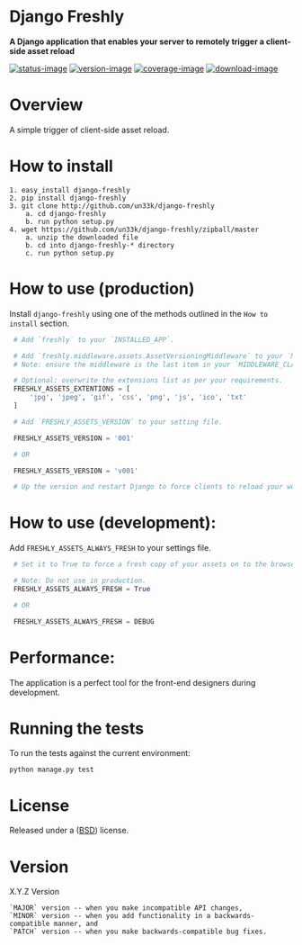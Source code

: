 Django Freshly
====================

**A Django application that enables your server to remotely trigger a client-side asset reload**

[![status-image]][status-link]
[![version-image]][version-link]
[![coverage-image]][coverage-link]
[![download-image]][download-link]


Overview
====================

A simple trigger of client-side asset reload.


How to install
====================

    1. easy_install django-freshly
    2. pip install django-freshly
    3. git clone http://github.com/un33k/django-freshly
        a. cd django-freshly
        b. run python setup.py
    4. wget https://github.com/un33k/django-freshly/zipball/master
        a. unzip the downloaded file
        b. cd into django-freshly-* directory
        c. run python setup.py


How to use (production)
====================
Install `django-freshly` using one of the methods outlined in the `How to install` section.

   ```python
    # Add `freshly` to your `INSTALLED_APP`.

    # Add `freshly.middleware.assets.AssetVersioningMiddleware` to your `MIDDLEWARE_CLASSES`.
    # Note: ensure the middleware is the last item in your `MIDDLEWARE_CLASSES`.

    # Optional: overwrite the extensions list as per your requirements.
    FRESHLY_ASSETS_EXTENTIONS = [
        'jpg', 'jpeg', 'gif', 'css', 'png', 'js', 'ico', 'txt'
    ]

    # Add `FRESHLY_ASSETS_VERSION` to your setting file.

    FRESHLY_ASSETS_VERSION = '001'

    # OR

    FRESHLY_ASSETS_VERSION = 'v001'

    # Up the version and restart Django to force clients to reload your website assets.
   ```

How to use (development):
=================
Add `FRESHLY_ASSETS_ALWAYS_FRESH` to your settings file.

   ```python
    # Set it to True to force a fresh copy of your assets on to the browsers.

    # Note: Do not use in production.
    FRESHLY_ASSETS_ALWAYS_FRESH = True

    # OR

    FRESHLY_ASSETS_ALWAYS_FRESH = DEBUG
   ```

Performance:
=================
The application is a perfect tool for the front-end designers during development.


Running the tests
====================

To run the tests against the current environment:

    python manage.py test


License
====================

Released under a ([BSD](LICENSE.md)) license.


Version
====================
X.Y.Z Version

    `MAJOR` version -- when you make incompatible API changes,
    `MINOR` version -- when you add functionality in a backwards-compatible manner, and
    `PATCH` version -- when you make backwards-compatible bug fixes.

[status-image]: https://secure.travis-ci.org/un33k/django-freshly.png?branch=master
[status-link]: http://travis-ci.org/un33k/django-freshly?branch=master

[version-image]: https://img.shields.io/pypi/v/django-freshly.svg
[version-link]: https://pypi.python.org/pypi/django-freshly

[coverage-image]: https://coveralls.io/repos/un33k/django-freshly/badge.svg
[coverage-link]: https://coveralls.io/r/un33k/django-freshly

[download-image]: https://img.shields.io/pypi/dm/django-freshly.svg
[download-link]: https://pypi.python.org/pypi/django-freshly
